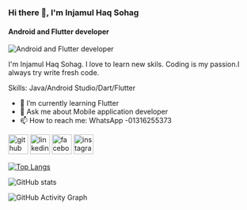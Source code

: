 ### Hi there 👋, I'm Injamul Haq Sohag
#### Android and Flutter developer
![Android and Flutter developer](https://scontent.fdac3-1.fna.fbcdn.net/v/t1.6435-9/87460062_213916586414056_1928506969501466624_n.jpg?_nc_cat=106&ccb=1-5&_nc_sid=e3f864&_nc_eui2=AeHeC4loOpobjHhXBxzpun-oUhDddbK1339SEN11srXff9Yy0giwWScK1uopr0h7xtitTNJxtv82S3iVJet3XUv5&_nc_ohc=W1wpp5R-qAIAX-0kGzc&_nc_ht=scontent.fdac3-1.fna&oh=00_AT_B02BWGafGI9zLPh5JcjI8sfCqdN6CHZu57dUpfDJ2kw&oe=622A5228)

I'm Injamul Haq Sohag. I love to learn new skils. Coding is my passion.I always try write fresh code.

Skills: Java/Android Studio/Dart/Flutter

- 🌱 I’m currently learning Flutter 
- 💬 Ask me about Mobile application developer 
- 📫 How to reach me: WhatsApp -01316255373 


[<img src='https://cdn.jsdelivr.net/npm/simple-icons@3.0.1/icons/github.svg' alt='github' height='40'>](https://github.com/Sohag-84)  [<img src='https://cdn.jsdelivr.net/npm/simple-icons@3.0.1/icons/linkedin.svg' alt='linkedin' height='40'>](https://www.linkedin.com/in/ih-sohag-2b659921a/)  [<img src='https://cdn.jsdelivr.net/npm/simple-icons@3.0.1/icons/facebook.svg' alt='facebook' height='40'>](https://www.facebook.com/ih.sohag.77)  [<img src='https://cdn.jsdelivr.net/npm/simple-icons@3.0.1/icons/instagram.svg' alt='instagram' height='40'>](https://www.instagram.com/ih.sohag/)  

[![Top Langs](https://github-readme-stats.vercel.app/api/top-langs/?username=Sohag-84)](https://github.com/anuraghazra/github-readme-stats)

![GitHub stats](https://github-readme-stats.vercel.app/api?username=Sohag-84&show_icons=true&count_private=true)  

![GitHub Activity Graph](https://activity-graph.herokuapp.com/graph?username=Sohag-84)  

